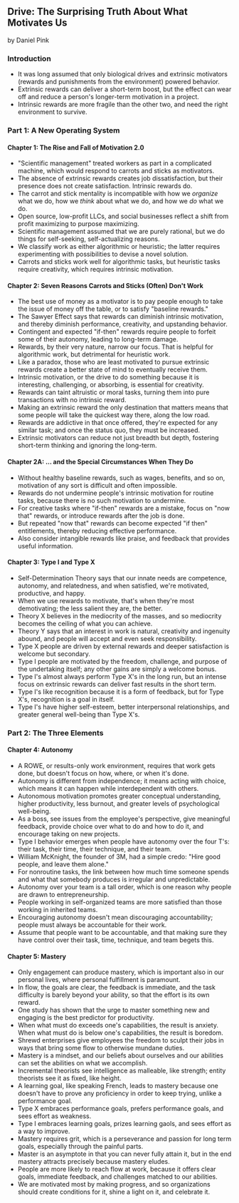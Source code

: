 ## Drive: The Surprising Truth About What Motivates Us

by Daniel Pink

### Introduction

* It was long assumed that only biological drives and extrinsic motivators (rewards and punishments from the environment) powered behavior.
* Extrinsic rewards can deliver a short-term boost, but the effect can wear off and reduce a person's longer-term motivation in a project.
* Intrinsic rewards are more fragile than the other two, and need the right environment to survive.

### Part 1: A New Operating System

#### Chapter 1: The Rise and Fall of Motivation 2.0

* "Scientific management" treated workers as part in a complicated machine, which would respond to carrots and sticks as motivators.
* The absence of extrinsic rewards creates job dissatisfaction, but their presence does not create satisfaction. Intrinsic rewards do.
* The carrot and stick mentality is incompatible with how we *organize* what we do, how we *think* about what we do, and how we *do* what we do.
* Open source, low-profit LLCs, and social businesses reflect a shift from profit maximizing to purpose maximizing.
* Scientific management assumed that we are purely rational, but we do things for self-seeking, self-actualizing reasons.
* We classify work as either algorithmic or heuristic; the latter requires experimenting with possibilities to devise a novel solution.
* Carrots and sticks work well for algorithmic tasks, but heuristic tasks require creativity, which requires intrinsic motivation.

#### Chapter 2: Seven Reasons Carrots and Sticks (Often) Don't Work

* The best use of money as a motivator is to pay people enough to take the issue of money off the table, or to satisfy "baseline rewards."
* The Sawyer Effect says that rewards can diminish intrinsic motivation, and thereby diminish performance, creativity, and upstanding behavior.
* Contingent and expected "if-then" rewards require people to forfeit some of their autonomy, leading to long-term damage.
* Rewards, by their very nature, narrow our focus. That is helpful for algorithmic work, but detrimental for heuristic work.
* Like a paradox, those who are least motivated to pursue extrinsic rewards create a better state of mind to eventually receive them.
* Intrinsic motivation, or the drive to do something because it is interesting, challenging, or absorbing, is essential for creativity.
* Rewards can taint altruistic or moral tasks, turning them into pure transactions with no intrinsic reward.
* Making an extrinsic reward the only destination that matters means that some people will take the quickest way there, along the low road.
* Rewards are addictive in that once offered, they're expected for any similar task; and once the status quo, they must be increased.
* Extrinsic motivators can reduce not just breadth but depth, fostering short-term thinking and ignoring the long-term.

#### Chapter 2A: ... and the Special Circumstances When They Do

* Without healthy baseline rewards, such as wages, benefits, and so on, motivation of any sort is difficult and often impossible.
* Rewards do not undermine people's intrinsic motivation for routine tasks, because there is no such motivation to undermine.
* For creative tasks where "if-then" rewards are a mistake, focus on "now that" rewards, or introduce rewards after the job is done.
* But repeated "now that" rewards can become expected "if then" entitlements, thereby reducing effective performance.
* Also consider intangible rewards like praise, and feedback that provides useful information.

#### Chapter 3: Type I and Type X

* Self-Determination Theory says that our innate needs are competence, autonomy, and relatedness, and when satisfied, we're motivated, productive, and happy.
* When we use rewards to motivate, that's when they're most demotivating; the less salient they are, the better.
* Theory X believes in the mediocrity of the masses, and so mediocrity becomes the ceiling of what you can achieve.
* Theory Y says that an interest in work is natural, creativity and ingenuity abound, and people will accept and even seek responsibility.
* Type X people are driven by external rewards and deeper satisfaction is welcome but secondary.
* Type I people are motivated by the freedom, challenge, and purpose of the undertaking itself; any other gains are simply a welcome bonus.
* Type I's almost always perform Type X's in the long run, but an intense focus on extrinsic rewards can deliver fast results in the short term.
* Type I's like recognition because it is a form of feedback, but for Type X's, recognition is a goal in itself.
* Type I's have higher self-esteem, better interpersonal relationships, and greater general well-being than Type X's.

### Part 2: The Three Elements

#### Chapter 4: Autonomy

* A ROWE, or results-only work environment, requires that work gets done, but doesn't focus on how, where, or when it's done.
* Autonomy is different from independence; it means acting with choice, which means it can happen while interdependent with others.
* Autonomous motivation promotes greater conceptual understanding, higher productivity, less burnout, and greater levels of psychological well-being.
* As a boss, see issues from the employee's perspective, give meaningful feedback, provide choice over what to do and how to do it, and encourage taking on new projects.
* Type I behavior emerges when people have autonomy over the four T's: their task, their time, their technique, and their team.
* William McKnight, the founder of 3M, had a simple credo: "Hire good people, and leave them alone."
* For nonroutine tasks, the link between how much time someone spends and what that somebody produces is irregular and unpredictable.
* Autonomy over your team is a tall order, which is one reason why people are drawn to entrepreneurship.
* People working in self-organized teams are more satisfied than those working in inherited teams.
* Encouraging autonomy doesn't mean discouraging accountability; people must always be accountable for their work.
* Assume that people want to be accountable, and that making sure they have control over their task, time, technique, and team begets this.

#### Chapter 5: Mastery

* Only engagement can produce mastery, which is important also in our personal lives, where personal fulfillment is paramount.
* In flow, the goals are clear, the feedback is immediate, and the task difficulty is barely beyond your ability, so that the effort is its own reward.
* One study has shown that the urge to master something new and engaging is the best predictor for productivity.
* When what must do exceeds one's capabilities, the result is anxiety. When what must do is below one's capabilities, the result is boredom.
* Shrewd enterprises give employees the freedom to sculpt their jobs in ways that bring some flow to otherwise mundane duties.
* Mastery is a mindset, and our beliefs about ourselves and our abilities can set the abilities on what we accomplish.
* Incremental theorists see intelligence as malleable, like strength; entity theorists see it as fixed, like height.
* A learning goal, like speaking French, leads to mastery because one doesn't have to prove any proficiency in order to keep trying, unlike a performance goal.
* Type X embraces performance goals, prefers performance goals, and sees effort as weakness.
* Type I embraces learning goals, prizes learning gaols, and sees effort as a way to improve.
* Mastery requires grit, which is a perseverance and passion for long term goals, especially through the painful parts.
* Master is an asymptote in that you can never fully attain it, but in the end mastery attracts precisely because mastery eludes.
* People are more likely to reach flow at work, because it offers clear goals, immediate feedback, and challenges matched to our abilities.
* We are motivated most by making progress, and so organizations should create conditions for it, shine a light on it, and celebrate it.
